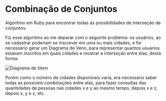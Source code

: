 Combinação de Conjuntos
========================

Algoritmo em Ruby para encontrar todas as possibilidades de interseção de conjuntos.

Fiz esse algoritmo ao me deparar com o seguinte problema:
os usuários, ao se cadastrar poderiam se inscrever em uma ou mais cidades, e foi necessário gerar um Diagrama de Venn, para representar quantos usuários estavam inscritos em quais cidades e mostrar a interseção entre elas, desta forma:

![Diagrama de Venn](http://chart.apis.google.com/chart?chs=300x225&cht=v&chco=FF6342,ADDE63,63C6DE&chd=t:100,80,60,30,30,30,10&chdl=A|B|C)

Porém como o número de cidades disponíveis varia, era necessário saber todas as possíveis combinações entre elas, para fazer consultas das quantidades de pessoas nas cidades x e y ao mesmo tempo, depois x e z, depois x, y e z, etc.